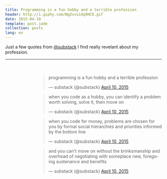 ```yaml
---
title: Programming is a fun hobby and a terrible profession
header: http://i.giphy.com/NgZvvu1dq9HCE.gif
date: 2015-04-10
template: post.jade
collection: posts
lang: en
---
```


Just a few quotes from <a href="https://twitter.com/substack">@substack</a> I find really revelant about my profession.

<hr style="clear: both; border: 0; margin-bottom: 50px">

<div style="padding-left: 100px;">

<blockquote class="twitter-tweet" lang="en"><p>programming is a fun hobby and a terrible profession</p>&mdash; substack (@substack) <a href="https://twitter.com/substack/status/586438480164589568">April 10, 2015</a></blockquote> <script async src="//platform.twitter.com/widgets.js" charset="utf-8"></script>

<blockquote class="twitter-tweet" data-conversation="none" lang="en"><p>when you code as a hobby, you can identify a problem worth solving, solve it, then move on</p>&mdash; substack (@substack) <a href="https://twitter.com/substack/status/586438810470219778">April 10, 2015</a></blockquote> <script async src="//platform.twitter.com/widgets.js" charset="utf-8"></script>

<blockquote class="twitter-tweet" data-conversation="none" lang="en"><p>when you code for money, problems are chosen for you by formal social hierarchies and priorities informed by the bottom line</p>&mdash; substack (@substack) <a href="https://twitter.com/substack/status/586439368585322496">April 10, 2015</a></blockquote> <script async src="//platform.twitter.com/widgets.js" charset="utf-8"></script>

<blockquote class="twitter-tweet" data-conversation="none" lang="en"><p>and you can&#39;t move on without the brinksmanship and overhead of negotiating with someplace new, foregoing sustenance and benefits</p>&mdash; substack (@substack) <a href="https://twitter.com/substack/status/586440117612519424">April 10, 2015</a></blockquote> <script async src="//platform.twitter.com/widgets.js" charset="utf-8"></script>

</div>
